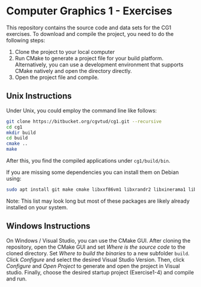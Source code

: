 # Computer Graphics 1 - Exercises

This repository contains the source code and data sets for the CG1 exercises. To download and compile the project, you need to do the following steps:

1. Clone the project to your local computer
2. Run CMake to generate a project file for your build platform. Alternatively, you can use a development environment that supports CMake natively and open the directory directly.
3. Open the project file and compile.

## Unix Instructions

Under Unix, you could employ the command line like follows:
```bash
git clone https://bitbucket.org/cgvtud/cg1.git --recursive
cd cg1
mkdir build
cd build
cmake ..
make
```

After this, you find the compiled applications under `cg1/build/bin`.

If you are missing some dependencies you can install them on Debian using:
```bash
sudo apt install git make cmake libxxf86vm1 libxrandr2 libxinerama1 libxcursor1 libx11-6 libc6 libstdc++6 libgcc-8-dev libxext6	libxrender1 libxfixes3 libxcb1 libxau6 libxdmcp6 libbsd0
```
Note: This list may look long but most of these packages are likely already installed on your system.

## Windows Instructions
	
On Windows / Visual Studio, you can use the CMake GUI. After cloning the repository, open the CMake GUI and set *Where is the source code* to the cloned directory.
Set *Where to build the binaries* to a new subfolder `build`.
Click *Configure* and select the desired Visual Studio Version. Then, click *Configure*  and *Open Project* to generate and open the project in Visual studio.
Finally, choose the desired startup project (Exercise1-4) and compile and run.

